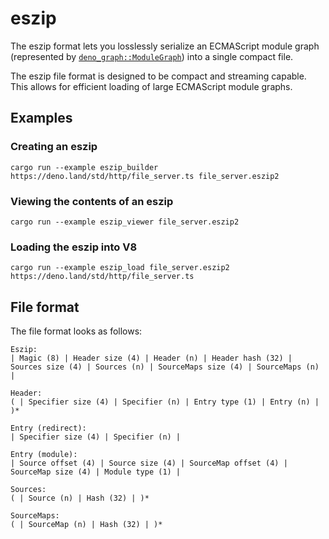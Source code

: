 # eszip

The eszip format lets you losslessly serialize an ECMAScript module graph
(represented by [`deno_graph::ModuleGraph`][module_graph]) into a single compact
file.

The eszip file format is designed to be compact and streaming capable. This
allows for efficient loading of large ECMAScript module graphs.

[module_graph]: https://docs.rs/deno_graph/latest/deno_graph/struct.ModuleGraph.html

## Examples

### Creating an eszip

```shell
cargo run --example eszip_builder https://deno.land/std/http/file_server.ts file_server.eszip2
```

### Viewing the contents of an eszip

```shell
cargo run --example eszip_viewer file_server.eszip2
```

### Loading the eszip into V8

```shell
cargo run --example eszip_load file_server.eszip2 https://deno.land/std/http/file_server.ts
```

## File format

The file format looks as follows:

```
Eszip:
| Magic (8) | Header size (4) | Header (n) | Header hash (32) | Sources size (4) | Sources (n) | SourceMaps size (4) | SourceMaps (n) |

Header:
( | Specifier size (4) | Specifier (n) | Entry type (1) | Entry (n) | )*

Entry (redirect):
| Specifier size (4) | Specifier (n) |

Entry (module):
| Source offset (4) | Source size (4) | SourceMap offset (4) | SourceMap size (4) | Module type (1) |

Sources:
( | Source (n) | Hash (32) | )*

SourceMaps:
( | SourceMap (n) | Hash (32) | )*
```
